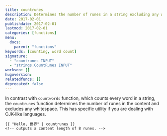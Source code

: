 ```yaml
---
title: countrunes
description: Determines the number of runes in a string excluding any whitespace.
date: 2017-02-01
publishdate: 2017-02-01
lastmod: 2017-02-01
categories: [functions]
menu:
  docs:
    parent: "functions"
keywords: [counting, word count]
signature:
  - "countrunes INPUT"
  - "strings.CountRunes INPUT"
workson: []
hugoversion:
relatedfuncs: []
deprecated: false
---
```


In contrast with `countwords` function, which counts every word in a string, the `countrunes` function determines the number of runes in the content and excludes any whitespace. This has specific utility if you are dealing with CJK-like languages.

```
{{ "Hello, 世界" | countrunes }}
<!-- outputs a content length of 8 runes. -->
```

[pagevars]: /variables/page/
